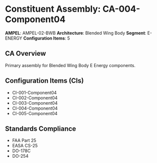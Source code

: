 # Constituent Assembly: CA-004-Component04

**AMPEL**: AMPEL-02-BWB
**Architecture**: Blended Wing Body
**Segment**: E-ENERGY
**Configuration Items**: 5

## CA Overview
Primary assembly for Blended Wing Body E Energy components.

## Configuration Items (CIs)
- CI-001-Component04
- CI-002-Component04
- CI-003-Component04
- CI-004-Component04
- CI-005-Component04

## Standards Compliance
- FAA Part 25
- EASA CS-25
- DO-178C
- DO-254
